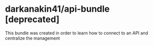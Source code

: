 darkanakin41/api-bundle [deprecated]
===

This bundle was created in order to learn how to connect to an API and centralize the management
